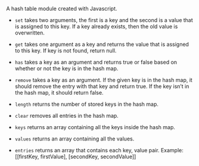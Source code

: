 A hash table module created with Javascript.

+ `set` takes two arguments, the first is a key and the second is a value that is assigned to this key. If a key already exists, then the old value is overwritten.

+ `get` takes one argument as a key and returns the value that is assigned to this key. If key is not found, return null.

+ `has` takes a key as an argument and returns true or false based on whether or not the key is in the hash map.

+ `remove` takes a key as an argument. If the given key is in the hash map, it should remove the entry with that key and return true. If the key isn’t in the hash map, it should return false.

+ `length` returns the number of stored keys in the hash map.

+ `clear` removes all entries in the hash map.

+ `keys` returns an array containing all the keys inside the hash map.

+ `values` returns an array containing all the values.

+ `entries` returns an array that contains each key, value pair. Example: [[firstKey, firstValue], [secondKey, secondValue]]